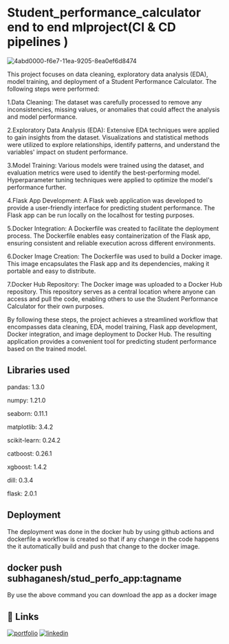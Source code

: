 # Student_performance_calculator  end to end mlproject(CI & CD pipelines )
![4abd0000-f6e7-11ea-9205-8ea0ef6d8474](https://github.com/subhaganesh/mlproject/assets/96689756/ecefc154-0eed-43af-8504-3e64a93afdc1)

This project focuses on data cleaning, exploratory data analysis (EDA), model training, and deployment of a Student Performance Calculator. The following steps were performed:

1.Data Cleaning: The dataset was carefully processed to remove any inconsistencies, missing values, or anomalies that could affect the analysis and model performance.

2.Exploratory Data Analysis (EDA): Extensive EDA techniques were applied to gain insights from the dataset. Visualizations and statistical methods were utilized to explore relationships, identify patterns, and understand the variables' impact on student performance.

3.Model Training: Various models were trained using the dataset, and evaluation metrics were used to identify the best-performing model. Hyperparameter tuning techniques were applied to optimize the model's performance further.

4.Flask App Development: A Flask web application was developed to provide a user-friendly interface for predicting student performance. The Flask app can be run locally on the localhost for testing purposes.

5.Docker Integration: A Dockerfile was created to facilitate the deployment process. The Dockerfile enables easy containerization of the Flask app, ensuring consistent and reliable execution across different environments.

6.Docker Image Creation: The Dockerfile was used to build a Docker image. This image encapsulates the Flask app and its dependencies, making it portable and easy to distribute.

7.Docker Hub Repository: The Docker image was uploaded to a Docker Hub repository. This repository serves as a central location where anyone can access and pull the code, enabling others to use the Student Performance Calculator for their own purposes.

By following these steps, the project achieves a streamlined workflow that encompasses data cleaning, EDA, model training, Flask app development, Docker integration, and image deployment to Docker Hub. The resulting application provides a convenient tool for predicting student performance based on the trained model.

## Libraries used
pandas: 1.3.0

numpy: 1.21.0

seaborn: 0.11.1

matplotlib: 3.4.2

scikit-learn: 0.24.2

catboost: 0.26.1

xgboost: 1.4.2

dill: 0.3.4

flask: 2.0.1

## Deployment
The deployment was done in the docker hub by using github actions and dockerfile a workflow is created so that if any change in the code happens the it automatically build and push that change to the docker image.

## docker push subhaganesh/stud_perfo_app:tagname 
By use the above command you can download the app as a docker image 

## 🔗 Links
[![portfolio](https://img.shields.io/badge/my_portfolio-000?style=for-the-badge&logo=ko-fi&logoColor=white)](https://subhaganesh.github.io/)
[![linkedin](https://img.shields.io/badge/linkedin-0A66C2?style=for-the-badge&logo=linkedin&logoColor=white)](https://www.linkedin.com/in/subhaganesh-s-170875236/)



